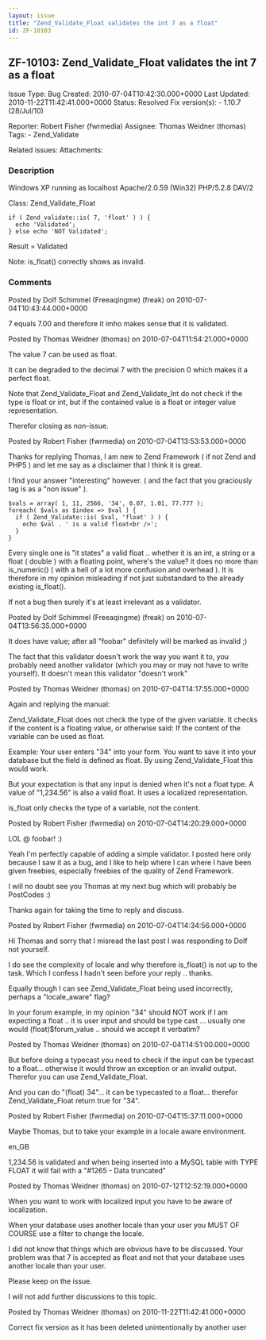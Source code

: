 ```yaml
---
layout: issue
title: "Zend_Validate_Float validates the int 7 as a float"
id: ZF-10103
---
```


ZF-10103: Zend\_Validate\_Float validates the int 7 as a float
--------------------------------------------------------------

 Issue Type: Bug Created: 2010-07-04T10:42:30.000+0000 Last Updated: 2010-11-22T11:42:41.000+0000 Status: Resolved Fix version(s): - 1.10.7 (28/Jul/10)
 
 Reporter:  Robert Fisher (fwrmedia)  Assignee:  Thomas Weidner (thomas)  Tags: - Zend\_Validate
 
 Related issues: 
 Attachments: 
### Description

Windows XP running as localhost Apache/2.0.59 (Win32) PHP/5.2.8 DAV/2

Class: Zend\_Validate\_Float

 
    if ( Zend_validate::is( 7, 'float' ) ) {
      echo 'Validated';
    } else echo 'NOT Validated';


Result = Validated

Note: is\_float() correctly shows as invalid.

 

 

### Comments

Posted by Dolf Schimmel (Freeaqingme) (freak) on 2010-07-04T10:43:44.000+0000

7 equals 7.00 and therefore it imho makes sense that it is validated.

 

 

Posted by Thomas Weidner (thomas) on 2010-07-04T11:54:21.000+0000

The value 7 can be used as float.

It can be degraded to the decimal 7 with the precision 0 which makes it a perfect float.

Note that Zend\_Validate\_Float and Zend\_Validate\_Int do not check if the type is float or int, but if the contained value is a float or integer value representation.

Therefor closing as non-issue.

 

 

Posted by Robert Fisher (fwrmedia) on 2010-07-04T13:53:53.000+0000

Thanks for replying Thomas, I am new to Zend Framework ( if not Zend and PHP5 ) and let me say as a disclaimer that I think it is great.

I find your answer "interesting" however. ( and the fact that you graciously tag is as a "non issue" ).

 
    $vals = array( 1, 11, 2566, '34', 0.07, 1.01, 77.777 );
    foreach( $vals as $index => $val ) {
      if ( Zend_Validate::is( $val, 'float' ) ) {
        echo $val . ' is a valid float<br />';
      }
    }


Every single one is "it states" a valid float .. whether it is an int, a string or a float ( double ) with a floating point, where's the value? it does no more than is\_numeric() ( with a hell of a lot more confusion and overhead ). It is therefore in my opinion misleading if not just substandard to the already existing is\_float().

If not a bug then surely it's at least irrelevant as a validator.

 

 

Posted by Dolf Schimmel (Freeaqingme) (freak) on 2010-07-04T13:56:35.000+0000

It does have value; after all "foobar" definitely will be marked as invalid ;)

The fact that this validator doesn't work the way you want it to, you probably need another validator (which you may or may not have to write yourself). It doesn't mean this validator "doesn't work"

 

 

Posted by Thomas Weidner (thomas) on 2010-07-04T14:17:55.000+0000

Again and replying the manual:

Zend\_Validate\_Float does not check the type of the given variable. It checks if the content is a floating value, or otherwise said: If the content of the variable can be used as float.

Example: Your user enters "34" into your form. You want to save it into your database but the field is defined as float. By using Zend\_Validate\_Float this would work.

But your expectation is that any input is denied when it's not a float type. A value of "1,234.56" is also a valid float. It uses a localized representation.

is\_float only checks the type of a variable, not the content.

 

 

Posted by Robert Fisher (fwrmedia) on 2010-07-04T14:20:29.000+0000

LOL @ foobar! :)

Yeah I'm perfectly capable of adding a simple validator. I posted here only because I saw it as a bug, and I like to help where I can where I have been given freebies, especially freebies of the quality of Zend Framework.

I will no doubt see you Thomas at my next bug which will probably be PostCodes :)

Thanks again for taking the time to reply and discuss.

 

 

Posted by Robert Fisher (fwrmedia) on 2010-07-04T14:34:56.000+0000

Hi Thomas and sorry that I misread the last post I was responding to Dolf not yourself.

I do see the complexity of locale and why therefore is\_float() is not up to the task. Which I confess I hadn't seen before your reply .. thanks.

Equally though I can see Zend\_Validate\_Float being used incorrectly, perhaps a "locale\_aware" flag?

In your forum example, in my opinion "34" should NOT work if I am expecting a float .. it is user input and should be type cast ... usually one would (float)$forum\_value .. should we accept it verbatim?

 

 

Posted by Thomas Weidner (thomas) on 2010-07-04T14:51:00.000+0000

But before doing a typecast you need to check if the input can be typecast to a float... otherwise it would throw an exception or an invalid output. Therefor you can use Zend\_Validate\_Float.

And you can do "(float) 34"... it can be typecasted to a float... therefor Zend\_Validate\_Float return true for "34".

 

 

Posted by Robert Fisher (fwrmedia) on 2010-07-04T15:37:11.000+0000

Maybe Thomas, but to take your example in a locale aware environment.

en\_GB

1,234.56 is validated and when being inserted into a MySQL table with TYPE FLOAT it will fail with a "#1265 - Data truncated"

 

 

Posted by Thomas Weidner (thomas) on 2010-07-12T12:52:19.000+0000

When you want to work with localized input you have to be aware of localization.

When your database uses another locale than your user you MUST OF COURSE use a filter to change the locale.

I did not know that things which are obvious have to be discussed. Your problem was that 7 is accepted as float and not that your database uses another locale than your user.

Please keep on the issue.

I will not add further discussions to this topic.

 

 

Posted by Thomas Weidner (thomas) on 2010-11-22T11:42:41.000+0000

Correct fix version as it has been deleted unintentionally by another user

 

 